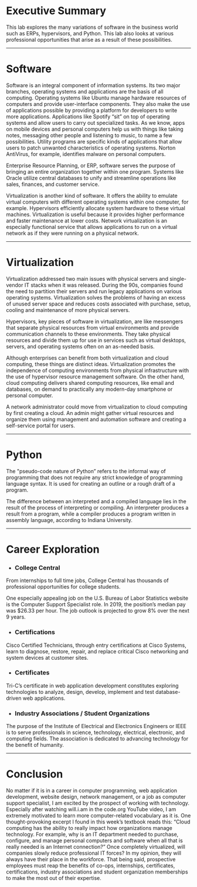 # Executive Summary
This lab explores the many variations of software in the business world such as ERPs, hypervisors, and Python. This lab also looks at various professional opportunities that arise as a result of these possibilities. 

---

# Software

Software is an integral component of information systems. Its two major branches, operating systems and applications are the basis of all computing. Operating systems like Ubuntu manage hardware resources of computers and provide user-interface components. They also make the use of applications possible by providing a platform for developers to write more applications. Applications like Spotify “sit” on top of operating systems and allow users to carry out specialized tasks. As we know, apps on mobile devices and personal computers help us with things like taking notes, messaging other people and listening to music, to name a few possibilities. Utility programs are specific kinds of applications that allow users to patch unwanted characteristics of operating systems. Norton AntiVirus, for example, identifies malware on personal computers. 

Enterprise Resource Planning, or ERP, software serves the purpose of bringing an entire organization together within one program. Systems like Oracle utilize central databases to unify and streamline operations like sales, finances, and customer service.

Virtualization is another kind of software. It offers the ability to emulate virtual computers with different operating systems within one computer, for example. Hypervisors efficiently allocate system hardware to these virtual machines. Virtualization is useful because it provides higher performance and faster maintenance at lower costs. Network virtualization is an especially functional service that allows applications to run on a virtual network as if they were running on a physical network. 

---

# Virtualization

Virtualization addressed two main issues with physical servers and single-vendor IT stacks when it was released. During the 90s, companies found the need to partition their servers and run legacy applications on various operating systems. Virtualization solves the problems of having an excess of unused server space and reduces costs associated with purchase, setup, cooling and maintenance of more physical servers. 

Hypervisors, key pieces of software in virtualization, are like messengers that separate physical resources from virtual environments and provide communication channels to these environments. They take physical resources and divide them up for use in services such as virtual desktops, servers, and operating systems often on an as-needed basis.

Although enterprises can benefit from both virtualization and cloud computing, these things are distinct ideas. Virtualization promotes the independence of computing environments from  physical infrastructure with the use of hypervisor resource management software. On the other hand, cloud computing delivers shared computing resources, like email and databases, on demand to practically any modern-day smartphone or personal computer.

A network administrator could move from virtualization to cloud computing by first creating a cloud. An admin might gather virtual resources and organize them using management and automation software and creating a self-service portal for users. 

---

# Python 

The "pseudo-code nature of Python” refers to the informal way of programming that does not require any strict knowledge of programming language syntax. It is used for creating an outline or a rough draft of a program. 

The difference between an interpreted and a compiled language lies in the result of the process of interpreting or compiling. An interpreter produces a result from a program, while a compiler produces a program written in assembly language, according to Indiana University. 

---
# Career Exploration
- ### College Central
From internships to full time jobs, College Central has thousands of professional opportunities for college students.

One especially appealing job on the U.S. Bureau of Labor Statistics website is the Computer Support Specialist role. In 2019, the position’s median pay was $26.33 per hour. The job outlook is projected to grow 8% over the next 9 years. 

- ### Certifications 
Cisco Certified Technicians, through entry certifications at Cisco Systems, learn to diagnose, restore, repair, and replace critical Cisco networking and system devices at customer sites.
- ###  Certificates 
Tri-C’s certificate in web application development constitutes exploring technologies to analyze, design, develop, implement and test database-driven web applications.
- ###  Industry Associations / Student Organizations
The purpose of the Institute of Electrical and Electronics Engineers or IEEE is to serve professionals in science, technology, electrical, electronic, and computing fields. The association is dedicated to advancing technology for the benefit of humanity. 

---

# Conclusion 

No matter if it is in a career in computer programming, web application development, website design, network management, or a job as computer support specialist, I am excited by the prospect of working with technology. Especially after watching will.i.am in the code.org YouTube video, I am extremely motivated to learn more computer-related vocabulary as it is. One thought-provoking excerpt I found in this week’s textbook reads this: “Cloud computing has the ability to really impact how organizations manage technology. For example, why is an IT department needed to purchase, configure, and manage personal computers and software when all that is really needed is an Internet connection?” Once completely virtualized, will companies slowly reduce professional IT forces? In my opinion, they will always have their place in the workforce. That being said, prospective employees must reap the benefits of co-ops, internships, certificates, certifications, industry associations and student organization memberships to make the most out of their expertise. 
